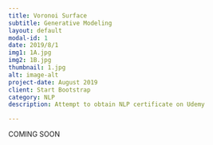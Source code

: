 ```yaml
---
title: Voronoi Surface
subtitle: Generative Modeling
layout: default
modal-id: 1
date: 2019/8/1
img1: 1A.jpg
img2: 1B.jpg
thumbnail: 1.jpg
alt: image-alt
project-date: August 2019
client: Start Bootstrap
category: NLP
description: Attempt to obtain NLP certificate on Udemy

---
```

COMING SOON
